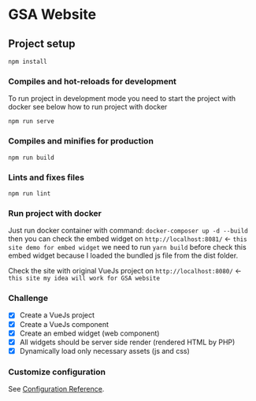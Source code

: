 # GSA Website

## Project setup
```
npm install
```

### Compiles and hot-reloads for development

To run project in development mode you need to start the project with docker see below how to run project with docker
```
npm run serve
```

### Compiles and minifies for production
```
npm run build
```

### Lints and fixes files
```
npm run lint
```

### Run project with docker

Just run docker container with command: `docker-composer up -d --build` then you can check the embed widget on `http://localhost:8081/` <- `this site demo for embed widget` we need to run `yarn build` before check this embed widget because I loaded the bundled js file from the dist folder.

Check the site with original VueJs project on `http://localhost:8080/` <- `this site my idea will work for GSA website`

### Challenge

- [x] Create a VueJs project
- [x] Create a VueJs component
- [x] Create an embed widget (web component)
- [x] All widgets should be server side render (rendered HTML by PHP)
- [x] Dynamically load only necessary assets (js and css)

### Customize configuration
See [Configuration Reference](https://cli.vuejs.org/config/).
